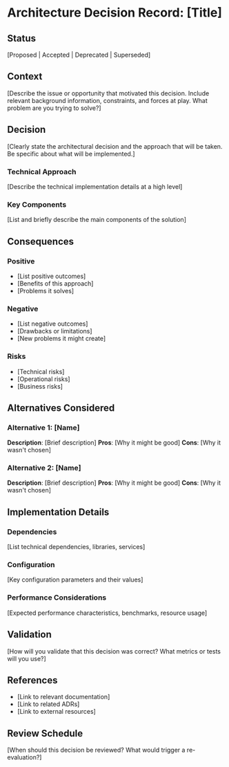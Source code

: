 # Architecture Decision Record: [Title]

## Status
[Proposed | Accepted | Deprecated | Superseded]

## Context
[Describe the issue or opportunity that motivated this decision. Include relevant background information, constraints, and forces at play. What problem are you trying to solve?]

## Decision
[Clearly state the architectural decision and the approach that will be taken. Be specific about what will be implemented.]

### Technical Approach
[Describe the technical implementation details at a high level]

### Key Components
[List and briefly describe the main components of the solution]

## Consequences

### Positive
- [List positive outcomes]
- [Benefits of this approach]
- [Problems it solves]

### Negative
- [List negative outcomes]
- [Drawbacks or limitations]
- [New problems it might create]

### Risks
- [Technical risks]
- [Operational risks]
- [Business risks]

## Alternatives Considered

### Alternative 1: [Name]
**Description**: [Brief description]
**Pros**: [Why it might be good]
**Cons**: [Why it wasn't chosen]

### Alternative 2: [Name]
**Description**: [Brief description]
**Pros**: [Why it might be good]
**Cons**: [Why it wasn't chosen]

## Implementation Details

### Dependencies
[List technical dependencies, libraries, services]

### Configuration
[Key configuration parameters and their values]

### Performance Considerations
[Expected performance characteristics, benchmarks, resource usage]

## Validation
[How will you validate that this decision was correct? What metrics or tests will you use?]

## References
- [Link to relevant documentation]
- [Link to related ADRs]
- [Link to external resources]

## Review Schedule
[When should this decision be reviewed? What would trigger a re-evaluation?]
